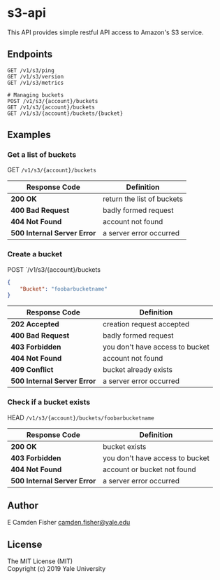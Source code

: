 # s3-api

This API provides simple restful API access to Amazon's S3 service.

## Endpoints

```
GET /v1/s3/ping
GET /v1/s3/version
GET /v1/s3/metrics

# Managing buckets
POST /v1/s3/{account}/buckets
GET /v1/s3/{account}/buckets
GET /v1/s3/{account}/buckets/{bucket}
```

## Examples

### Get a list of buckets

GET `/v1/s3/{account}/buckets`

| Response Code                 | Definition                      |  
| ----------------------------- | --------------------------------|  
| **200 OK**                    | return the list of buckets      |  
| **400 Bad Request**           | badly formed request            |  
| **404 Not Found**             | account not found               |  
| **500 Internal Server Error** | a server error occurred         |


### Create a bucket

POST `/v1/s3/{account}/buckets

```json
{
    "Bucket": "foobarbucketname"
}
```

| Response Code                 | Definition                      |  
| ----------------------------- | --------------------------------|  
| **202 Accepted**              | creation request accepted       |  
| **400 Bad Request**           | badly formed request            |  
| **403 Forbidden**             | you don't have access to bucket |  
| **404 Not Found**             | account not found               |  
| **409 Conflict**              | bucket already exists           |
| **500 Internal Server Error** | a server error occurred         |


### Check if a bucket exists

HEAD `/v1/s3/{account}/buckets/foobarbucketname`

| Response Code                 | Definition                      |  
| ----------------------------- | --------------------------------|  
| **200 OK**                    | bucket exists                   |  
| **403 Forbidden**             | you don't have access to bucket |  
| **404 Not Found**             | account or bucket not found     |  
| **500 Internal Server Error** | a server error occurred         |


## Author

E Camden Fisher <camden.fisher@yale.edu>

## License

The MIT License (MIT)  
Copyright (c) 2019 Yale University